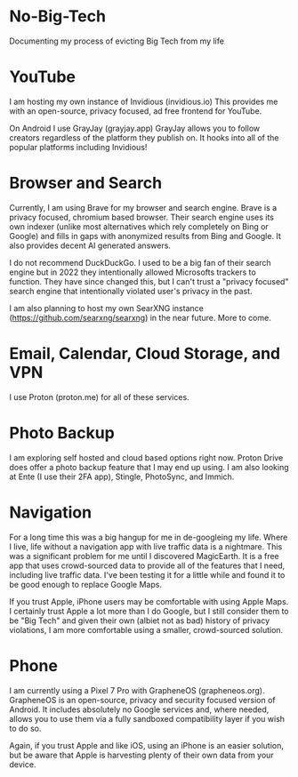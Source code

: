 # No-Big-Tech
Documenting my process of evicting Big Tech from my life

# YouTube
I am hosting my own instance of Invidious (invidious.io)
This provides me with an open-source, privacy focused, ad free frontend for YouTube.

On Android I use GrayJay (grayjay.app)
GrayJay allows you to follow creators regardless of the platform they publish on. It hooks into all of the popular platforms including Invidious!

# Browser and Search
Currently, I am using Brave for my browser and search engine. Brave is a privacy focused, chromium based browser. Their search engine uses its own indexer (unlike most alternatives which rely completely on Bing or Google) and fills in gaps with anonymized results from Bing and Google. It also provides decent AI generated answers.

I do not recommend DuckDuckGo. I used to be a big fan of their search engine but in 2022 they intentionally allowed Microsofts trackers to function. They have since changed this, but I can't trust a "privacy focused" search engine that intentionally violated user's privacy in the past.

I am also planning to host my own SearXNG instance (https://github.com/searxng/searxng) in the near future. More to come.

# Email, Calendar, Cloud Storage, and VPN
I use Proton (proton.me) for all of these services.

# Photo Backup
I am exploring self hosted and cloud based options right now. Proton Drive does offer a photo backup feature that I may end up using. I am also looking at Ente (I use their 2FA app), Stingle, PhotoSync, and Immich.

# Navigation
For a long time this was a big hangup for me in de-googleing my life. Where I live, life without a navigation app with live traffic data is a nightmare. This was a significant problem for me until I discovered MagicEarth. It is a free app that uses crowd-sourced data to provide all of the features that I need, including live traffic data. I've been testing it for a little while and found it to be good enough to replace Google Maps.

If you trust Apple, iPhone users may be comfortable with using Apple Maps. I certainly trust Apple a lot more than I do Google, but I still consider them to be "Big Tech" and given their own (albiet not as bad) history of privacy violations, I am more comfortable using a smaller, crowd-sourced solution.

# Phone
I am currently using a Pixel 7 Pro with GrapheneOS (grapheneos.org). GrapheneOS is an open-source, privacy and security focused version of Android. It includes absolutely no Google services and, where needed, allows you to use them via a fully sandboxed compatibility layer if you wish to do so.

Again, if you trust Apple and like iOS, using an iPhone is an easier solution, but be aware that Apple is harvesting plenty of their own data from your device.
